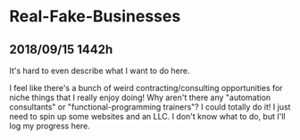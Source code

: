 
# Real-Fake-Businesses

## 2018/09/15 1442h 

It's hard to even describe what I want to do here.

I feel like there's a bunch of weird contracting/consulting opportunities for niche things that I really enjoy doing! Why aren't there any "automation consultants" or "functional-programming trainers"? I could totally do it! I just need to spin up some websites and an LLC. I don't know what to do, but I'll log my progress here.
